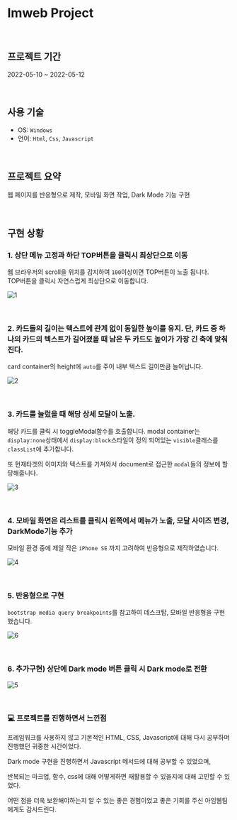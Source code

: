 # Imweb Project

<br>


## 프로젝트 기간



2022-05-10 ~ 2022-05-12

<br>


## 사용 기술


- OS: `Windows`
- 언어: `Html`, `Css`, `Javascript`


<br>

## 프로젝트 요약 



웹 페이지를 반응형으로 제작, 모바일 화면 작업, Dark Mode 기능 구현 


<br>

## 구현 상황

### 1. 상단 메뉴 고정과 하단 TOP버튼을 클릭시 최상단으로 이동


웹 브라우저의 scroll을 위치를 감지하여 `100`이상이면 TOP버튼이 노출 됩니다. <br>
TOP버튼을 클릭시 자연스럽게 최상단으로 이동합니다. 

![1](https://user-images.githubusercontent.com/68775082/167969547-e7cf6a18-a2cc-4cec-8f86-0d30a7d7e1f2.gif)

<br>

### 2. 카드들의 길이는 텍스트에 관계 없이 동일한 높이를 유지. 단, 카드 중 하나의 카드의 텍스트가 길어졌을 때 남은 두 카드도 높이가 가장 긴 축에 맞춰진다.



card container의 height에 `auto`를 주어 내부 텍스트 길이만큼 늘어납니다. 

![2](https://user-images.githubusercontent.com/68775082/167969886-15930ec8-4d21-4a3b-af24-a6c428c27fb2.gif)



<br>

### 3. 카드를 눌렀을 때 해당 상세 모달이 노출. 


해당 카드를 클릭 시 toggleModal함수를 호출합니다. modal container는 `display:none`상태에서 `display:block`스타일이 정의 되어있는 `visible`클래스를 `classList`에 추가합니다.

또 현재타겟의 이미지와 텍스트를 가져와서 document로 접근한 `modal`들의 정보에 할당해줍니다. 

![3](https://user-images.githubusercontent.com/68775082/167970253-04dd71d7-0b6d-46b4-81b6-2ae7eb63ec1e.gif)




<br>

### 4. 모바일 화면은 리스트를 클릭시 왼쪽에서 메뉴가 노출, 모달 사이즈 변경, DarkMode기능 추가

모바일 환경 중에 제일 작은 `iPhone SE` 까지 고려하여 반응형으로 제작하였습니다. 


![4](https://user-images.githubusercontent.com/68775082/167970533-8b304a5f-5091-421d-ae21-1685d9513bb0.gif)


<br>

### 5. 반응형으로 구현

`bootstrap media query breakpoints`를 참고하여 데스크탑, 모바일 반응형을 구현했습니다. 


![6](https://user-images.githubusercontent.com/68775082/167971815-58b5cf0f-c219-43b3-a9dc-a2faa9e5c158.gif)



<br>

### 6. 추가구현) 상단에 Dark mode 버튼 클릭 시 Dark mode로 전환

![5](https://user-images.githubusercontent.com/68775082/167970621-fb015992-b939-48af-acd3-7ef591116470.gif)




<br>

### 💻 프로젝트를 진행하면서 느낀점

프레임워크를 사용하지 않고 기본적인 HTML, CSS, Javascript에 대해 다시 공부하며 진행했던 귀중한 시간이었다.

Dark mode 구현을 진행하면서 Javascript 메서드에 대해 공부할 수 있었으며, 

반복되는 마크업, 함수, css에 대해 어떻게하면 재활용할 수 있을지에 대해 고민할 수 있었다.

어떤 점을 더욱 보완해야하는지 알 수 있는 좋은 경험이었고 좋은 기회를 주신 아임웹팀에게도 감사드린다.


